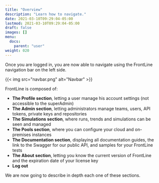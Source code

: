 ```yaml
---
title: "Overview"
description: "Learn how to navigate."
date: 2021-03-10T09:29:04-05:00
lastmod: 2021-03-10T09:29:04-05:00
draft: false
images: []
menu:
  docs:
    parent: "user"
weight: 020
---
```


Once you are logged in, you are now able to navigate using the FrontLine navigation bar on the left side.

{{< img src="navbar.png" alt="Navbar" >}}

FrontLine is composed of:

- **The Profile section**, letting a user manage his account settings (not accessible to the superAdmin)
- **The Admin section**, letting administrators manage teams, users, API tokens, private keys and repositories
- **The Simulations section**, where runs, trends and simulations can be seen and managed
- **The Pools section**, where you can configure your cloud and on-premises instances
- **The Documentation section**, displaying all documentation guides, the link to the Swagger for our public API, and samples for your FrontLine tests
- **The About section**, letting you know the current version of FrontLine and the expiration date of your license key
- **Log out**

We are now going to describe in depth each one of these sections.
